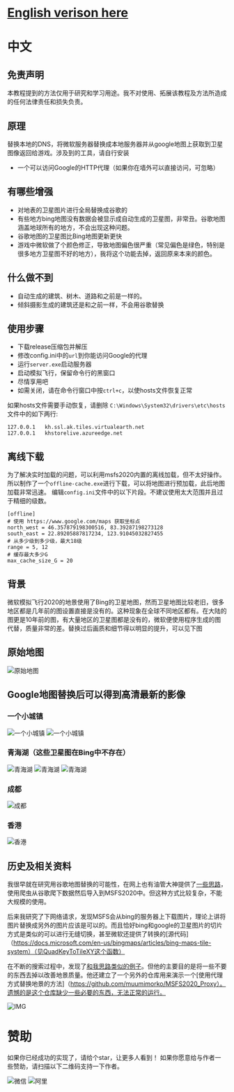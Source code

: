# [English verison here](./README.EN.md)

# 中文
## 免责声明

本教程提到的方法仅用于研究和学习用途。我不对使用、拓展该教程及方法所造成的任何法律责任和损失负责。

## 原理

替换本地的DNS，将微软服务器替换成本地服务器并从google地图上获取到卫星图像返回给游戏。涉及到的工具，请自行安装
* 一个可以访问Google的HTTP代理（如果你在墙外可以直接访问，可忽略）

## 有哪些增强

* 对地表的卫星图片进行全局替换成谷歌的
* 有些地方bing地图没有数据会被显示成自动生成的卫星图，非常丑。谷歌地图涵盖地球所有的地方，不会出现这种问题。
* 谷歌地图的卫星图比Bing地图更新更快
* 游戏中微软做了个颜色修正，导致地图偏色很严重（常见偏色是绿色，特别是很多地方卫星图不好的地方），我将这个功能去掉，返回原来本来的颜色。

## 什么做不到
* 自动生成的建筑、树木、道路和之前是一样的。
* 倾斜摄影生成的建筑还是和之前一样，不会用谷歌替换

## 使用步骤

* 下载release压缩包并解压
* 修改config.ini中的`url`到你能访问Google的代理
* 运行`server.exe`启动服务器
* 启动模拟飞行，保留命令行的黑窗口
* 尽情享用吧
* 如需关闭，请在命令行窗口中按`ctrl+c`，以使hosts文件恢复正常

如果hosts文件需要手动恢复，请删除
`C:\Windows\System32\drivers\etc\hosts`文件中的如下两行:
```
127.0.0.1	kh.ssl.ak.tiles.virtualearth.net
127.0.0.1	khstorelive.azureedge.net
```

## 离线下载

为了解决实时加载的问题，可以利用msfs2020内置的离线加载，但不太好操作。
所以制作了一个`offline-cache.exe`进行下载，可以将地图进行预加载，此后地图加载非常迅速。
编辑`config.ini`文件中的以下片段。不建议使用太大范围并且过于精细的级数。

```
[offline]
# 使用 https://www.google.com/maps 获取坐标点
north_west = 46.357879198300516, 83.39287198273128
south_east = 22.89205887817234, 123.91045032827455
# 从多少级到多少级，最大18级
range = 5, 12
# 缓存最大多少G
max_cache_size_G = 20
```

## 背景

微软模拟飞行2020的地景使用了Bing的卫星地图，然而卫星地图比较老旧，很多地区都是几年前的图设置直接是没有的。这种现象在全球不同地区都有。在大陆的图更是10年前的图，有大量地区的卫星图都是没有的，微软便使用程序生成的图代替，质量非常的差。替换过后画质和细节得以明显的提升，可以见下图

## 原始地图
![原始地图](./doc/compare-1.jpg)

## Google地图替换后可以得到高清最新的影像

### 一个小城镇
![一个小城镇](./doc/compare-2.jpg)
![一个小城镇](./doc/compare-3.png)

### 青海湖（这些卫星图在Bing中不存在）

![青海湖](./doc/lake.jpg)
![青海湖](./doc/lake-2.jpg)
![青海湖](./doc/lake-3.jpg)

### 成都

![成都](./doc/chengdu.png)

### 香港

![香港](./doc/hongkong.jpg)


## 历史及相关资料

我很早就在研究用谷歌地图替换的可能性，在网上也有油管大神提供了[一些思路](https://flightsim.to/file/4074/google-earth-decoder-optimisation-tools?__cf_chl_jschl_tk__=pmd_2902fb008a3441de2f812b093625596ad796f737-1628304162-0-gqNtZGzNAk2jcnBszQjO)，使用爬虫从谷歌爬下数据然后导入到MSFS2020中。但这种方式比较复杂，不能大规模的使用。

后来我研究了下网络请求，发现MSFS会从bing的服务器上下载图片，理论上讲将图片替换成另外的图片应该是可以的。而且恰好bing和google的卫星图片的切片方式是类似的可以进行无缝切换，甚至微软还提供了转换的[源代码]（https://docs.microsoft.com/en-us/bingmaps/articles/bing-maps-tile-system）（见QuadKeyToTileXY这个函数）

在不断的搜索过程中，发现了[和我思路类似的例子](
https://github.com/muumimorko/MSFS2020_CGLTools/issues/2#issuecomment-762232597)。但他的主要目的是将一些不要的东西去掉以改善地景质量。他还建立了一个另外的仓库用来演示一个[使用代理方式替换地景的方法]（https://github.com/muumimorko/MSFS2020_Proxy）。遗憾的是这个仓库缺少一些必要的东西，无法正常的运行。

![IMG](https://user-images.githubusercontent.com/9518369/104909810-173dfb00-5991-11eb-8e17-4063deb7ab8f.jpg)

# 赞助

如果你已经成功的实现了，请给个star，让更多人看到！
如果你愿意给与作者一些赞助，请扫描以下二维码支持一下作者。

![微信](./doc/mm_reward_qrcode_1628320842310.png)
![阿里](./doc/1628320893.jpg)
